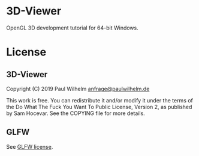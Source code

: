 3D-Viewer
=========

OpenGL 3D development tutorial for 64-bit Windows.


License
=======

3D-Viewer
---------

Copyright (C) 2019 Paul Wilhelm <anfrage@paulwilhelm.de>

This work is free. You can redistribute it and/or modify it under the
terms of the Do What The Fuck You Want To Public License, Version 2,
as published by Sam Hocevar. See the COPYING file for more details.


GLFW
----

See [GLFW license](glfw/COPYING.TXT).
